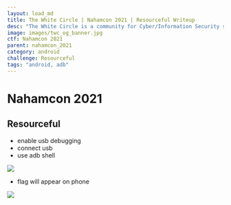 ```yaml
---
layout: load_md
title: The White Circle | Nahamcon 2021 | Resourceful Writeup
desc: "The White Circle is a community for Cyber/Information Security students, enthusiasts and professionals. You can discuss anything related to Security, share your knowledge with others, get help when you need it and proceed further in your journey with amazing people from all over the world."
image: images/twc_og_banner.jpg
ctf: Nahamcon 2021
parent: nahamcon_2021
category: android
challenge: Resourceful
tags: "android, adb"
---
```


<h1 class="heading card-title white-text">Nahamcon 2021</h1>

## Resourceful

* enable usb debugging
* connect usb
* use adb shell

![](https://i.imgur.com/zKKWr8I.png)

* flag will appear on phone

![](https://i.imgur.com/KnVfrNd.jpg)
